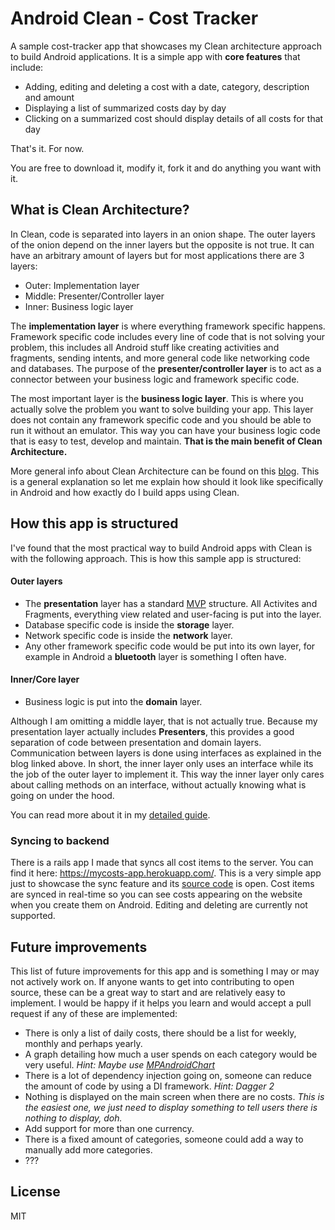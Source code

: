 # Android Clean - Cost Tracker
A sample cost-tracker app that showcases my Clean architecture approach to build Android applications. It is a simple app with **core features** that include:

- Adding, editing and deleting a cost with a date, category, description and amount
- Displaying a list of summarized costs day by day
- Clicking on a summarized cost should display details of all costs for that day

That's it. For now.

You are free to download it, modify it, fork it and do anything you want with it.

## What is Clean Architecture?

In Clean, code is separated into layers in an onion shape. The outer layers of the onion depend on the inner layers but the opposite is not true. It can have an arbitrary amount of layers but for most applications there are 3 layers:

- Outer: Implementation layer
- Middle:  Presenter/Controller layer
- Inner: Business logic layer

The **implementation layer** is where everything framework specific happens. Framework specific code includes every line of code that is not solving your problem, this includes all Android stuff like creating activities and fragments, sending intents, and more general code like networking code and databases. The purpose of the **presenter/controller layer** is to act as a connector between your business logic and framework specific code.

The most important layer is the **business logic layer**. This is where you actually solve the problem you want to solve building your app. This layer does not contain any framework specific code and you should be able to run it without an emulator. This way you can have your business logic code that is easy to test, develop and maintain. **That is the main benefit of Clean Architecture.**

More general info about Clean Architecture can be found on this [blog]. This is a general explanation so let me explain how should it look like specifically in Android and how exactly do I build apps using Clean.

## How this app is structured

I've found that the most practical way to build Android apps with Clean is with the following approach. This is how this sample app is structured:

#### Outer layers
- The **presentation** layer has a standard [MVP] structure. All Activites and Fragments, everything view related and user-facing is put into the layer.
- Database specific code is inside the **storage** layer.
- Network specific code is inside the **network** layer.
- Any other framework specific code would be put into its own layer, for example in Android a **bluetooth** layer is something I often have.

#### Inner/Core layer
- Business logic is put into the **domain** layer.

Although I am omitting a middle layer, that is not actually true. Because my presentation layer actually includes **Presenters**, this provides a good separation of code between presentation and domain layers. Communication between layers is done using interfaces as explained in the blog linked above. In short, the inner layer only uses an interface while its the job of the outer layer to implement it. This way the inner layer only cares about calling methods on an interface, without actually knowing what is going on under the hood.

You can read more about it in my [detailed guide].

### Syncing to backend

There is a rails app I made that syncs all cost items to the server. You can find it here: https://mycosts-app.herokuapp.com/. This is a very simple app just to showcase the sync feature and its [source code] is open. Cost items are synced in real-time so you can see costs appearing on the website when you create them on Android. Editing and deleting are currently not supported.

## Future improvements

This list of future improvements for this app and is something I may or may not actively work on. If anyone wants to get into contributing to open source, these can be a great way to start and are relatively easy to implement. I would be happy if it helps you learn and would accept a pull request if any of these are implemented:

- There is only a list of daily costs, there should be a list for weekly, monthly and perhaps yearly.
- A graph detailing how much a user spends on each category would be very useful. *Hint: Maybe use [MPAndroidChart]*
- There is a lot of dependency injection going on, someone can reduce the amount of code by using a DI framework. *Hint: Dagger 2*
- Nothing is displayed on the main screen when there are no costs. *This is the easiest one, we just need to display something to tell users there is nothing to display, doh.*
- Add support for more than one currency.
- There is a fixed amount of categories, someone could add a way to manually add more categories.
- ???


License
----

MIT


[//]: # (These are reference links used in the body of this note and get stripped out when the markdown processor does its job. There is no need to format nicely because it shouldn't be seen. Thanks SO - http://stackoverflow.com/questions/4823468/store-comments-in-markdown-syntax)


[source code]: <https://github.com/dmilicic/mycosts-rails-backend>
[detailed guide]: <https://medium.com/@dmilicic/a-detailed-guide-on-developing-android-apps-using-the-clean-architecture-pattern-d38d71e94029>
[blog]: <https://blog.8thlight.com/uncle-bob/2012/08/13/the-clean-architecture.html>
[MVP]: <https://en.wikipedia.org/wiki/Model%E2%80%93view%E2%80%93presenter>
[MPAndroidChart]: <https://github.com/PhilJay/MPAndroidChart>
[DBFlow]: <https://github.com/Raizlabs/DBFlow>
